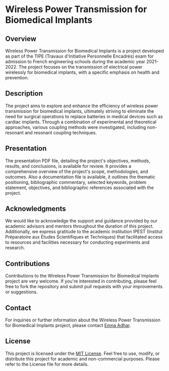 # Wireless Power Transmission for Biomedical Implants

## Overview
Wireless Power Transmission for Biomedical Implants is a project developed as part of the TIPE (Travaux d'Initiative Personnelle Encadrés) exam for admission to French engineering schools during the academic year 2021-2022. The project focuses on the transmission of electrical power wirelessly for biomedical implants, with a specific emphasis on health and prevention.

## Description
The project aims to explore and enhance the efficiency of wireless power transmission for biomedical implants, ultimately striving to eliminate the need for surgical operations to replace batteries in medical devices such as cardiac implants. Through a combination of experimental and theoretical approaches, various coupling methods were investigated, including non-resonant and resonant coupling techniques.

## Presentation
The presentation PDF file, detailing the project's objectives, methods, results, and conclusions, is available for review. It provides a comprehensive overview of the project's scope, methodologies, and outcomes. Also a documentation file is available, it outlines the thematic positioning, bibliographic commentary, selected keywords, problem statement, objectives, and bibliographic references associated with the project.

## Acknowledgments
We would like to acknowledge the support and guidance provided by our academic advisors and mentors throughout the duration of this project. Additionally, we express gratitude to the academic institution IPEST (Institut Préparatoire aux Études Scientifiques et Techniques) that facilitated access to resources and facilities necessary for conducting experiments and research.

## Contributions

Contributions to the Wireless Power Transmission for Biomedical Implants project are very welcome. If you're interested in contributing, please feel free to fork the repository and submit pull requests with your improvements or suggestions.

## Contact
For inquiries or further information about the Wireless Power Transmission for Biomedical Implants project, please contact [Emna Adhar](mailto:emna.adhar@imt-atlantiques.net).

## License
This project is licensed under the [MIT License](LICENSE). Feel free to use, modify, or distribute this project for academic and non-commercial purposes. Please refer to the License file for more details.
